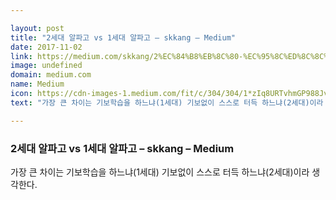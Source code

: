 ```yaml
---

layout: post
title: "2세대 알파고 vs 1세대 알파고 – skkang – Medium"
date: 2017-11-02
link: https://medium.com/skkang/2%EC%84%B8%EB%8C%80-%EC%95%8C%ED%8C%8C%EA%B3%A0-vs-1%EC%84%B8%EB%8C%80-%EC%95%8C%ED%8C%8C%EA%B3%A0-73a61038ea1e?source=rss------machine_learning-5
image: undefined
domain: medium.com
name: Medium
icon: https://cdn-images-1.medium.com/fit/c/304/304/1*zIq8URTvhmGP988Jv7XbUQ.jpeg
text: "가장 큰 차이는 기보학습을 하느냐(1세대) 기보없이 스스로 터득 하느냐(2세대)이라 생각한다."

---
```


### 2세대 알파고 vs 1세대 알파고 – skkang – Medium

가장 큰 차이는 기보학습을 하느냐(1세대) 기보없이 스스로 터득 하느냐(2세대)이라 생각한다.